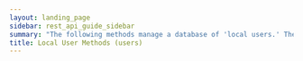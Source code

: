 ```yaml
---
layout: landing_page
sidebar: rest_api_guide_sidebar
summary: "The following methods manage a database of 'local users.' The server assigns a unique identifier to each user and group. Users can be associated with an optional NFS user ID."
title: Local User Methods (users)
---
```

